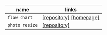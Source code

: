 | name | links |  
| --- | --- |  
| `flow chart` | [\[repository\]](https://github.com/lopo12123/flow-chart) [\[homepage\]](https://lopo12123.github.io/flow-chart/) |  
| `photo resize` | [\[repository\]](https://github.com/lopo12123/photo-resize) |